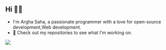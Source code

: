 ## Hi 👋👋

  - I'm Argha Saha, a passionate programmer with a love for open-source development,Web development.
  - 🚀 Check out my repositories to see what I'm working on.

![](https://tenor.com/beC0k.gif)
